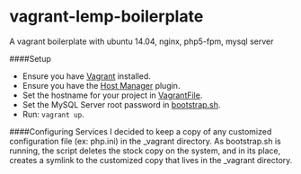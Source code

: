 vagrant-lemp-boilerplate
========================

A vagrant boilerplate with ubuntu 14.04, nginx, php5-fpm, mysql server

####Setup
 - Ensure you have [Vagrant](http://vagrantup.com) installed.
 - Ensure you have the [Host Manager](https://github.com/smdahlen/vagrant-hostmanager) plugin.
 - Set the hostname for your project in [VagrantFile](/Vagrantfile).
 - Set the MySQL Server root password in [bootstrap.sh](/_vagrant/bootstrap.sh).
 - Run: `vagrant up`.

####Configuring Services
I decided to keep a copy of any customized configuration file (ex: php.ini) in the _vagrant directory. As bootstrap.sh is running, the script deletes the stock copy on the system, and in its place, creates a symlink to the customized copy that lives in the _vagrant directory. 
